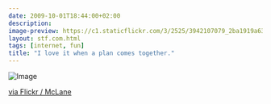 ```yaml
---
date: 2009-10-01T18:44:00+02:00
description:
image-preview: https://c1.staticflickr.com/3/2525/3942107079_2ba1919a63_b.jpg
layout: stf.com.html
tags: [internet, fun]
title: "I love it when a plan comes together."
---
```


![Image](https://c1.staticflickr.com/3/2525/3942107079_2ba1919a63_b.jpg)

[via Flickr / McLane](https://www.flickr.com/photos/27826007@N05/3942107079/)
